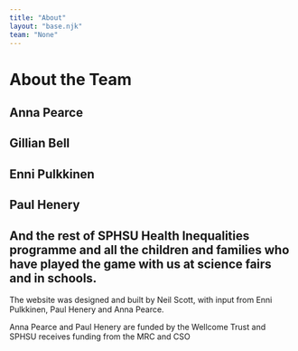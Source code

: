 ```yaml
---
title: "About"
layout: "base.njk"
team: "None"
---
```



# About the Team


## Anna Pearce

## Gillian Bell

## Enni Pulkkinen

## Paul Henery

## And the rest of SPHSU Health Inequalities programme and all the children and families who have played the game with us at science fairs and in schools.



The website was designed and built by Neil Scott, with input from Enni Pulkkinen, Paul Henery and Anna Pearce.

Anna Pearce and Paul Henery are funded by the Wellcome Trust and SPHSU receives funding from the MRC and CSO


  </div>
</div>
